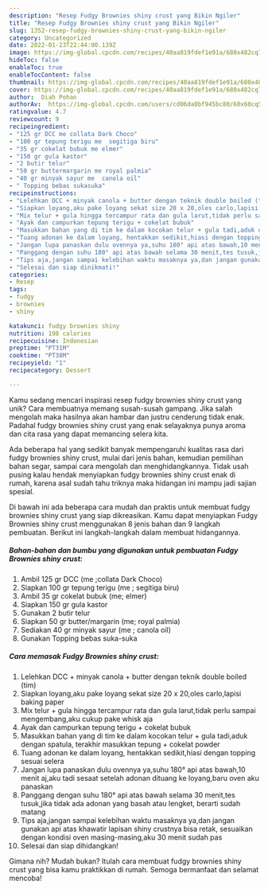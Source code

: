```yaml
---
description: "Resep Fudgy Brownies shiny crust yang Bikin Ngiler"
title: "Resep Fudgy Brownies shiny crust yang Bikin Ngiler"
slug: 1352-resep-fudgy-brownies-shiny-crust-yang-bikin-ngiler
category: Uncategorized
date: 2022-01-23T22:44:00.139Z
image: https://img-global.cpcdn.com/recipes/40aa819fdef1e91a/680x482cq70/fudgy-brownies-shiny-crust-foto-resep-utama.jpg
hideToc: false
enableToc: true
enableTocContent: false
thumbnail: https://img-global.cpcdn.com/recipes/40aa819fdef1e91a/680x482cq70/fudgy-brownies-shiny-crust-foto-resep-utama.jpg
cover: https://img-global.cpcdn.com/recipes/40aa819fdef1e91a/680x482cq70/fudgy-brownies-shiny-crust-foto-resep-utama.jpg
author:  Diah Pohan
authorAv:  https://img-global.cpcdn.com/users/cd06da0bf945bc80/60x60cq50/avatar.jpg
ratingvalue: 4.7
reviewcount: 9
recipeingredient:
- "125 gr DCC me collata Dark Choco"
- "100 gr tepung terigu me  segitiga biru"
- "35 gr cokelat bubuk me elmer"
- "150 gr gula kastor"
- "2 butir telur"
- "50 gr buttermargarin me royal palmia"
- "40 gr minyak sayur me  canola oil"
- " Topping bebas sukasuka"
recipeinstructions:
- "Lelehkan DCC + minyak canola + butter dengan teknik double boiled (tim)"
- "Siapkan loyang,aku pake loyang sekat size 20 x 20,oles carlo,lapisi baking paper"
- "Mix telur + gula hingga tercampur rata dan gula larut,tidak perlu sampai mengembang,aku cukup pake whisk aja"
- "Ayak dan campurkan tepung terigu + cokelat bubuk"
- "Masukkan bahan yang di tim ke dalam kocokan telur + gula tadi,aduk dengan spatula, terakhir masukkan tepung + cokelat powder"
- "Tuang adonan ke dalam loyang, hentakkan sedikit,hiasi dengan topping sesuai selera"
- "Jangan lupa panaskan dulu ovennya ya,suhu 180° api atas bawah,10 menit aj,aku tadi sesaat setelah adonan dituang ke loyang,baru oven aku panaskan"
- "Panggang dengan suhu 180° api atas bawah selama 30 menit,tes tusuk,jika tidak ada adonan yang basah atau lengket, berarti sudah matang"
- "Tips aja,jangan sampai kelebihan waktu masaknya ya,dan jangan gunakan api atas khawatir lapisan shiny crustnya bisa retak, sesuaikan dengan kondisi oven masing-masing,aku 30 menit sudah pas"
- "Selesai dan siap dinikmati!"
categories:
- Resep
tags:
- fudgy
- brownies
- shiny

katakunci: fudgy brownies shiny 
nutrition: 198 calories
recipecuisine: Indonesian
preptime: "PT31M"
cooktime: "PT38M"
recipeyield: "1"
recipecategory: Dessert

---
```



Kamu sedang mencari inspirasi resep fudgy brownies shiny crust yang unik? Cara membuatnya memang susah-susah gampang. Jika salah mengolah maka hasilnya akan hambar dan justru cenderung tidak enak. Padahal fudgy brownies shiny crust yang enak selayaknya punya aroma dan cita rasa yang dapat memancing selera kita.


Ada beberapa hal yang sedikit banyak mempengaruhi kualitas rasa dari fudgy brownies shiny crust, mulai dari jenis bahan, kemudian pemilihan bahan segar, sampai cara mengolah dan menghidangkannya. Tidak usah pusing kalau hendak menyiapkan fudgy brownies shiny crust enak di rumah, karena asal sudah tahu triknya maka hidangan ini mampu jadi sajian spesial.




Di bawah ini ada beberapa cara mudah dan praktis untuk membuat fudgy brownies shiny crust yang siap dikreasikan. Kamu dapat menyiapkan Fudgy Brownies shiny crust menggunakan 8 jenis bahan dan 9 langkah pembuatan. Berikut ini langkah-langkah dalam membuat hidangannya.

<!--inarticleads1-->

##### Bahan-bahan dan bumbu yang digunakan untuk pembuatan Fudgy Brownies shiny crust:

1. Ambil 125 gr DCC (me ;collata Dark Choco)
1. Siapkan 100 gr tepung terigu (me ; segitiga biru)
1. Ambil 35 gr cokelat bubuk (me; elmer)
1. Siapkan 150 gr gula kastor
1. Gunakan 2 butir telur
1. Siapkan 50 gr butter/margarin (me; royal palmia)
1. Sediakan 40 gr minyak sayur (me ; canola oil)
1. Gunakan  Topping bebas suka-suka




<!--inarticleads2-->

##### Cara memasak Fudgy Brownies shiny crust:

1. Lelehkan DCC + minyak canola + butter dengan teknik double boiled (tim)
1. Siapkan loyang,aku pake loyang sekat size 20 x 20,oles carlo,lapisi baking paper
1. Mix telur + gula hingga tercampur rata dan gula larut,tidak perlu sampai mengembang,aku cukup pake whisk aja
1. Ayak dan campurkan tepung terigu + cokelat bubuk
1. Masukkan bahan yang di tim ke dalam kocokan telur + gula tadi,aduk dengan spatula, terakhir masukkan tepung + cokelat powder
1. Tuang adonan ke dalam loyang, hentakkan sedikit,hiasi dengan topping sesuai selera
1. Jangan lupa panaskan dulu ovennya ya,suhu 180° api atas bawah,10 menit aj,aku tadi sesaat setelah adonan dituang ke loyang,baru oven aku panaskan
1. Panggang dengan suhu 180° api atas bawah selama 30 menit,tes tusuk,jika tidak ada adonan yang basah atau lengket, berarti sudah matang
1. Tips aja,jangan sampai kelebihan waktu masaknya ya,dan jangan gunakan api atas khawatir lapisan shiny crustnya bisa retak, sesuaikan dengan kondisi oven masing-masing,aku 30 menit sudah pas
1. Selesai dan siap dihidangkan!



Gimana nih? Mudah bukan? Itulah cara membuat fudgy brownies shiny crust yang bisa kamu praktikkan di rumah. Semoga bermanfaat dan selamat mencoba!
